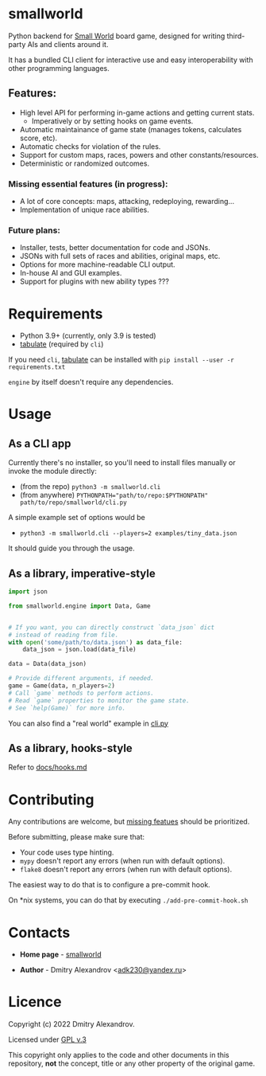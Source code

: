# smallworld

Python backend for
[Small World](https://en.m.wikipedia.org/wiki/Small_World_(board_game))
board game,
designed for writing third-party AIs and clients around it.

It has a bundled CLI client for interactive use
and easy interoperability with other programming languages.

## Features:

* High level API for performing in-game actions and getting current stats.
    * Imperatively or by setting hooks on game events.
* Automatic maintainance of game state (manages tokens, calculates score, etc).
* Automatic checks for violation of the rules.
* Support for custom maps, races, powers and other constants/resources.
* Deterministic or randomized outcomes.

### **Missing essential features** (in progress):

* A lot of core concepts: maps, attacking, redeploying, rewarding...
* Implementation of unique race abilities.

### Future plans:

* Installer, tests, better documentation for code and JSONs.
* JSONs with full sets of races and abilities, original maps, etc.
* Options for more machine-readable CLI output.
* In-house AI and GUI examples.
* Support for plugins with new ability types ???


# Requirements

* Python 3.9+ (currently, only 3.9 is tested)
* [tabulate](https://github.com/astanin/python-tabulate) (required by `cli`)

If you need `cli`, [tabulate](https://github.com/astanin/python-tabulate)
can be installed with `pip install --user -r requirements.txt`

`engine` by itself doesn't require any dependencies.

# Usage

## As a CLI app

Currently there's no installer, so you'll need to install files manually or
invoke the module directly:
* (from the repo) `python3 -m smallworld.cli`
* (from anywhere)
    `PYTHONPATH="path/to/repo:$PYTHONPATH" path/to/repo/smallworld/cli.py`

A simple example set of options would be
* `python3 -m smallworld.cli --players=2 examples/tiny_data.json`

It should guide you through the usage.

## As a library, imperative-style

```python
import json

from smallworld.engine import Data, Game


# If you want, you can directly construct `data_json` dict
# instead of reading from file.
with open('some/path/to/data.json') as data_file:
    data_json = json.load(data_file)

data = Data(data_json)

# Provide different arguments, if needed.
game = Game(data, n_players=2)
# Call `game` methods to perform actions.
# Read `game` properties to monitor the game state.
# See `help(Game)` for more info.
```

You can also find a "real world" example in [cli.py](./smallworld/cli.py)

## As a library, hooks-style

Refer to [docs/hooks.md](./docs/hooks.md)




# Contributing

Any contributions are welcome, but [missing featues](##Features) should be
prioritized.

Before submitting, please make sure that:
* Your code uses type hinting.
* `mypy` doesn't report any errors (when run with default options).
* `flake8` doesn't report any errors (when run with default options).

The easiest way to do that is to configure a pre-commit hook.

On *nix systems, you can do that by executing `./add-pre-commit-hook.sh`


# Contacts

* **Home page** - [smallworld](https://github.com/expurple/smallworld)

* **Author** - Dmitry Alexandrov <adk230@yandex.ru\>


# Licence

Copyright (c) 2022 Dmitry Alexandrov.

Licensed under [GPL v.3](./LICENSE)

This copyright only applies to the code and other documents in this repository,
**not** the concept, title or any other property of the original game.
